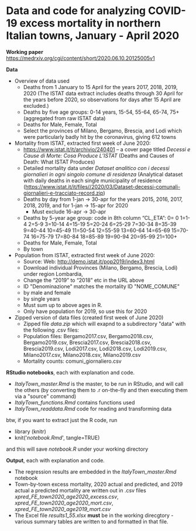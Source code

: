 # Data and code for analyzing COVID-19 excess mortality in northern Italian towns, January - April 2020


**Working paper** https://medrxiv.org/cgi/content/short/2020.06.10.20125005v1

**Data** 


* Overview of data used
  + Deaths from 1 January to 15 April for the years 2017, 2018, 2019, 2020 (The ISTAT data extract includes deaths through 30 April for the years before 2020, so observations for days after 15 April are excluded.)
  + Deaths by five age groups: 0-14 years, 15-54, 55-64, 65-74, 75+ (aggregated from raw ISTAT data)
  + Deaths for Male, Female, Total 
  + Select the provinces of Milano, Bergamo, Brescia, and Lodi which were particularly badly hit by the coronavirus, giving 612 towns
* Mortality from ISTAT, extracted first week of June 2020: 
  + https://www.istat.it/it/archivio/240401 – a cover page titled _Decessi e Cause di Morte: Cosa Produce L’ISTAT_ (Deaths and Causes of Death: What ISTAT Produces)
  + Detailed mortality data under _Dataset analitico con i decessi giornalieri in ogni singolo comune di residenza_ (Analytical dataset with daily deaths in each single municipality of residence (https://www.istat.it/it/files//2020/03/Dataset-decessi-comunali-giornalieri-e-tracciato-record.zip)
  + Deaths by day from 1-jan -> 30-apr for the years 2015, 2016, 2017, 2018, 2019, and for 1-jan -> 15-apr for 2020
    + Must exclude 16-apr -> 30-apr
  + Deaths by 5-year age group: code in 8th column “CL_ETA”: 0= 0 1=1-4 2=5-9 3=10-14 4=15-19 5=20-24 6=25-29 7=30-34 8=35-39 9=40-44 10=45-49 11=50-54 12=55-59 13=60-64 14=65-69 15=70-74 16=75-79 17=80-84 18=85-89 19=90-94 20=95-99 21=100+
  + Deaths for Male, Female, Total
  + By town
* Population from ISTAT, extracted first week of June 2020:
  + Source: Web: http://demo.istat.it/pop2019/index3.html
  + Download individual Provinces (Milano, Bergamo, Brescia, Lodi) under region Lombardia, 
  + Change the “2019” to “2018” etc in the URL above
  + ID "Denominazione" matches the mortality ID "NOME_COMUNE"
  + by male and female
  + by single years 
  + Must sum up to above ages in R. 
  + Only have population for 2019, so use this for 2020 
* Zipped version of data files (created first week of June 2020) 
  + Zipped file _data.zip_ which will exapnd to a subdirectory "data" with the following .csv files:
  + Population files: Bergamo2017.csv, Bergamo2018.csv, Bergamo2019.csv, Brescia2017.csv, Brescia2018.csv, Brescia2019.csv, Lodi2017.csv, Lodi2018.csv, Lodi2019.csv, Milano2017.csv, Milano2018.csv, Milano2019.csv
  + Mortality counts: comuni_giornaliero.csv



**RStudio notebooks**, each with explanation and code. 

* _ItalyTown_master.Rmd_ is the master, to be run in RStudio, and will call the others (by converting them to .r on-the-fly and then executing them via a "source" command)
* _ItalyTown_functions.Rmd_ contains functions used
* _ItalyTown_readdata.Rmd_ code for reading and transforming data

btw, if you want to extract just the R code, run
- library (knitr)
- knit('_notebook.Rmd_', tangle=TRUE)

and this will save _notebook.R_ under your working directory

**Output**, each with explanation and code. 

* The regression results are embedded in the _ItalyTown_master.Rmd_ notebook
* Town-by-town excess mortality, 2020 actual and predicted, and 2019 actual a predicted mortality are written out in .csv files _xpred_FE_town2020_age2020_excess.csv_, _xpred_FE_town2020_age2020_mort.csv_, _xpred_FE_town2020_age2019_mort.csv_
* The Excel file _results1_55.xlsx_ **must** be in the working direcgtory - various summary tables are written to and formatted in that file. 